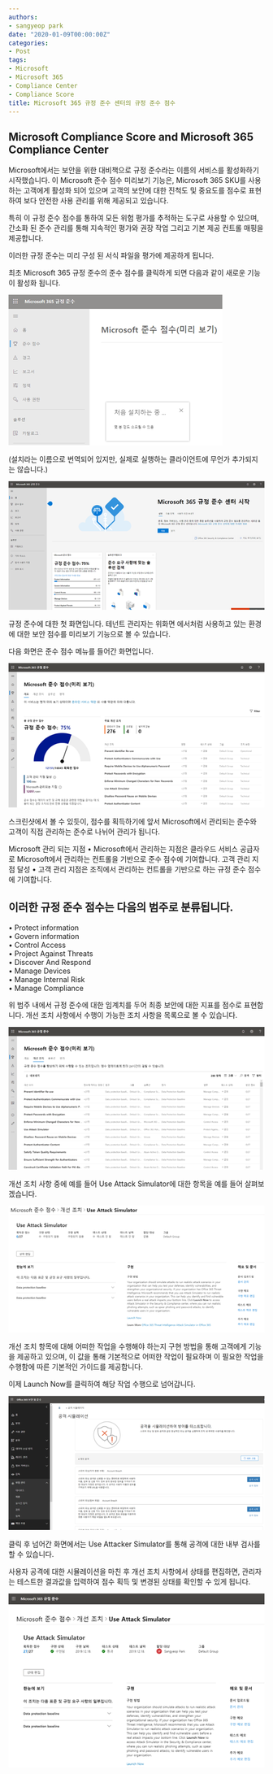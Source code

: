 ```yaml
---
authors:
- sangyeop park
date: "2020-01-09T00:00:00Z"
categories:
- Post
tags:
- Microsoft
- Microsoft 365
- Compliance Center
- Compliance Score
title: Microsoft 365 규정 준수 센터의 규정 준수 점수
---
```


## Microsoft Compliance Score and Microsoft 365 Compliance Center  
Microsoft에서는 보안을 위한 대비책으로 규정 준수라는 이름의 서비스를 활성화하기 시작했습니다.
이 Microsoft 준수 점수 미리보기 기능은, Microsoft 365 SKU를 사용하는 고객에게 활성화 되어 있으며 고객의
보안에 대한 진척도 및 중요도를 점수로 표현하여 보다 안전한 사용 관리를 위해 제공되고 있습니다.
 
특히 이 규정 준수 점수를 통하여 모든 위험 평가를 추적하는 도구로 사용할 수 있으며,
간소화 된 준수 관리를 통해 지속적인 평가와 권장 작업 그리고 기본 제공 컨트롤 매핑을 제공합니다.

이러한 규정 준수는 미리 구성 된 서식 파일을 평가에 제공하게 됩니다. 
 
최초 Microsoft 365 규정 준수의 준수 점수를 클릭하게 되면 다음과 같이 새로운 기능이 활성화 됩니다.
 
![image](images/71648865-22ee5d80-2d4d-11ea-8750-d0c32242cdf3.png)

(설치라는 이름으로 번역되어 있지만, 실제로 실행하는 클라이언트에 무언가 추가되지는 않습니다.)
 
 
![image](images/71648867-2a156b80-2d4d-11ea-9b31-26faf92f73d3.png)

규정 준수에 대한 첫 화면입니다. 테넌트 관리자는 위화면 에서처럼 사용하고 있는 환경에 대한 보안 점수를 미리보기 기능으로 볼 수 있습니다.
 
다음 화면은 준수 점수 메뉴를 들어간 화면입니다.
 
 
![image](images/71648868-2f72b600-2d4d-11ea-9cdb-725d186304a6.png)

 
스크린샷에서 볼 수 있듯이, 점수를 획득하기에 앞서 
Microsoft에서 관리되는 준수와 고객이 직접 관리하는 준수로 나뉘어 관리가 됩니다.
 
Microsoft 관리 되는 지점
•	Microsoft에서 관리하는 지점은 클라우드 서비스 공급자로 Microsoft에서 관리하는 컨트롤을 기반으로 준수 점수에 기여합니다.
고객 관리 지점 달성
•	고객 관리 지점은 조직에서 관리하는 컨트롤을 기반으로 하는 규정 준수 점수에 기여합니다.
 
## 이러한 규정 준수 점수는 다음의 범주로 분류됩니다.
 
•	Protect information  
•	Govern information  
•	Control Access  
•	Project Against Threats  
•	Discover And Respond  
•	Manage Devices  
•	Manage Internal Risk  
•	Manage Compliance  
 
위 범주 내에서 규정 준수에 대한 임계치를 두어 최종 보안에 대한 지표를 점수로 표현합니다.
개선 조치 사항에서 수행이 가능한 조치 사항을 목록으로 볼 수 있습니다.
 
![image](images/71648878-46190d00-2d4d-11ea-8ddc-c0256918f969.png)
 

개선 조치 사항 중에 예를 들어 Use Attack Simulator에 대한 항목을 예를 들어 살펴보겠습니다.
 
![image](images/71648876-40232c00-2d4d-11ea-9daf-062df4830e5b.png)


개선 조치 항목에 대해 어떠한 작업을 수행해야 하는지 구현 방법을 통해 고객에게 기능을 제공하고 있으며,
이 값을 통해 기본적으로 어떠한 작업이 필요하며 이 필요한 작업을 수행함에 따른 기본적인 가이드를 제공합니다.
 
이제 Launch Now를 클릭하여 해당 작업 수행으로 넘어갑니다.
 
![image](images/71648882-4b765780-2d4d-11ea-9f00-d3834c128cf2.png)
 
클릭 후 넘어간 화면에서는 Use Attacker Simulator를 통해 공격에 대한 내부 검사를 할 수 있습니다.
 
사용자 공격에 대한 시뮬레이션을 마친 후 개선 조치 사항에서 상태를 편집하면, 관리자는 테스트한 결과값을 입력하여 점수 획득 및 변경된 상태를 확인할 수 있게 됩니다.
 
![image](images/71648885-50d3a200-2d4d-11ea-980f-02af6ab5d2bd.png)  

